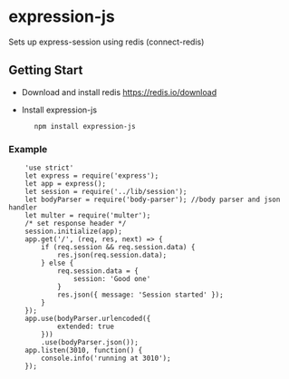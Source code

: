 # expression-js
Sets up express-session using redis (connect-redis)

## Getting Start
- Download and install redis https://redis.io/download
- Install expression-js
 
         npm install expression-js


### Example
 <!-- language: lang-js -->
  
        'use strict'
        let express = require('express');
        let app = express();
        let session = require('../lib/session');
        let bodyParser = require('body-parser'); //body parser and json handler
        let multer = require('multer');
        /* set response header */
        session.initialize(app);
        app.get('/', (req, res, next) => {
            if (req.session && req.session.data) {
                res.json(req.session.data);
            } else {
                req.session.data = {
                    session: 'Good one'
                }
                res.json({ message: 'Session started' });
            }
        });
        app.use(bodyParser.urlencoded({
                extended: true
            }))
            .use(bodyParser.json());
        app.listen(3010, function() {
            console.info('running at 3010');
        });